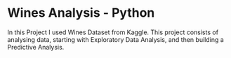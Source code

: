 # Wines Analysis - Python
In this Project I used Wines Dataset from Kaggle.
This project consists of analysing data, starting with Exploratory Data Analysis, and then building a Predictive Analysis.

